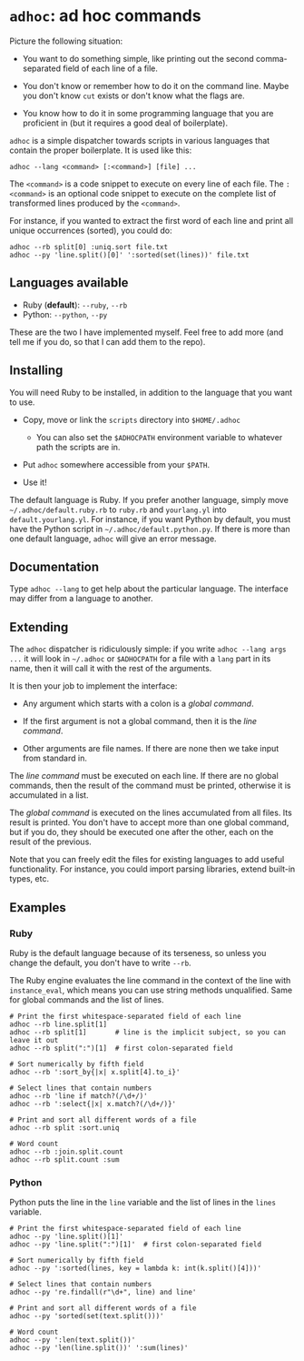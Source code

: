 
`adhoc`: ad hoc commands
========================

Picture the following situation:

* You want to do something simple, like printing out the second
  comma-separated field of each line of a file.

* You don't know or remember how to do it on the command line. Maybe
  you don't know `cut` exists or don't know what the flags are.

* You know how to do it in some programming language that you are
  proficient in (but it requires a good deal of boilerplate).

`adhoc` is a simple dispatcher towards scripts in various languages
that contain the proper boilerplate. It is used like this:

    adhoc --lang <command> [:<command>] [file] ...

The `<command>` is a code snippet to execute on every line of each
file. The `:<command>` is an optional code snippet to execute on the
complete list of transformed lines produced by the `<command>`.

For instance, if you wanted to extract the first word of each line and
print all unique occurrences (sorted), you could do:

    adhoc --rb split[0] :uniq.sort file.txt
    adhoc --py 'line.split()[0]' ':sorted(set(lines))' file.txt


Languages available
-------------------

* Ruby (**default**): `--ruby`, `--rb`
* Python: `--python`, `--py`

These are the two I have implemented myself. Feel free to add more
(and tell me if you do, so that I can add them to the repo).


Installing
----------

You will need Ruby to be installed, in addition to the language that
you want to use.

* Copy, move or link the `scripts` directory into `$HOME/.adhoc`

  * You can also set the `$ADHOCPATH` environment variable to whatever
    path the scripts are in.

* Put `adhoc` somewhere accessible from your `$PATH`.

* Use it!

The default language is Ruby. If you prefer another language, simply
move `~/.adhoc/default.ruby.rb` to `ruby.rb` and `yourlang.yl` into
`default.yourlang.yl`. For instance, if you want Python by default,
you must have the Python script in `~/.adhoc/default.python.py`. If
there is more than one default language, `adhoc` will give an error
message.


Documentation
-------------

Type `adhoc --lang` to get help about the particular language. The
interface may differ from a language to another.


Extending
---------

The `adhoc` dispatcher is ridiculously simple: if you write `adhoc
--lang args ...` it will look in `~/.adhoc` or `$ADHOCPATH` for a file
with a `lang` part in its name, then it will call it with the rest of
the arguments.

It is then your job to implement the interface:

* Any argument which starts with a colon is a *global command*.

* If the first argument is not a global command, then it is the *line
  command*.

* Other arguments are file names. If there are none then we take input
  from standard in.

The *line command* must be executed on each line. If there are no
global commands, then the result of the command must be printed,
otherwise it is accumulated in a list.

The *global command* is executed on the lines accumulated from all
files. Its result is printed. You don't have to accept more than one
global command, but if you do, they should be executed one after the
other, each on the result of the previous.

Note that you can freely edit the files for existing languages to add
useful functionality. For instance, you could import parsing
libraries, extend built-in types, etc.



Examples
--------

### Ruby

Ruby is the default language because of its terseness, so unless you
change the default, you don't have to write `--rb`.

The Ruby engine evaluates the line command in the context of the line
with `instance_eval`, which means you can use string methods
unqualified. Same for global commands and the list of lines.

    # Print the first whitespace-separated field of each line
    adhoc --rb line.split[1]
    adhoc --rb split[1]       # line is the implicit subject, so you can leave it out
    adhoc --rb split(":")[1]  # first colon-separated field
  
    # Sort numerically by fifth field
    adhoc --rb ':sort_by{|x| x.split[4].to_i}'
  
    # Select lines that contain numbers
    adhoc --rb 'line if match?(/\d+/)'
    adhoc --rb ':select{|x| x.match?(/\d+/)}'
  
    # Print and sort all different words of a file
    adhoc --rb split :sort.uniq
  
    # Word count
    adhoc --rb :join.split.count
    adhoc --rb split.count :sum


### Python

Python puts the line in the `line` variable and the list of lines in
the `lines` variable.

    # Print the first whitespace-separated field of each line
    adhoc --py 'line.split()[1]'
    adhoc --py 'line.split(":")[1]'  # first colon-separated field
  
    # Sort numerically by fifth field
    adhoc --py ':sorted(lines, key = lambda k: int(k.split()[4]))'
  
    # Select lines that contain numbers
    adhoc --py 're.findall(r"\d+", line) and line'
  
    # Print and sort all different words of a file
    adhoc --py 'sorted(set(text.split()))'
  
    # Word count
    adhoc --py ':len(text.split())'
    adhoc --py 'len(line.split())' ':sum(lines)'



